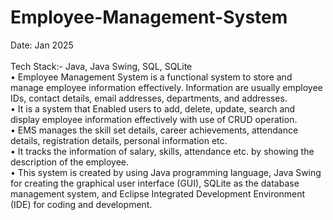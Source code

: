 # Employee-Management-System
Date: Jan 2025 <br> <br>
Tech Stack:- Java, Java Swing, SQL, SQLite <br>
• Employee Management System is a functional system to store and manage employee information effectively. Information are usually employee IDs, contact details, email addresses, departments, and addresses. <br>
• It is a system that Enabled users to add, delete, update, search and display employee information effectively with use of CRUD operation. <br>
• EMS manages the skill set details, career achievements, attendance details, registration details, personal information etc. <br>
• It tracks the information of salary, skills, attendance etc. by showing the description of the employee.  <br>
• This system is created by using Java programming language, Java Swing for creating the graphical user interface (GUI), SQLite as the database management system, and Eclipse Integrated Development Environment (IDE) for coding and development.
